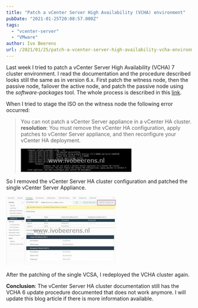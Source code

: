 ```yaml
---
title: "Patch a vCenter Server High Availability (VCHA) environment"
pubDate: "2021-01-25T20:08:57.000Z"
tags: 
  - "vcenter-server"
  - "VMware"
author: Ivo Beerens
url: /2021/01/25/patch-a-vcenter-server-high-availability-vcha-environment/
---
```


Last week I tried to patch a vCenter Server High Availability (VCHA) 7 cluster environment. I read the documentation and the procedure described looks still the same as in version 6.x. First patch the witness node, then the passive node, failover the active node, and patch the passive node using the *software-packages* tool. The whole process is described in this [link](https://docs.vmware.com/en/VMware-vSphere/7.0/com.vmware.vcenter.upgrade.doc/GUID-C27CD7DF-AB52-4A77-A6A6-A966498D5CA0.html).

When I tried to stage the ISO on the witness node the following error occurred:

> You can not patch a vCenter Server appliance in a vCenter HA cluster. **resolution**: You must remove the vCenter HA configuration, apply patches to vCenter Server appliance, and then reconfigure your vCenter HA deployment.
> 
> [![](images/1-300x63.jpg)](images/1.jpg)

So I removed the vCenter Server HA cluster configuration and patched the single vCenter Server Appliance.

[![](images/2-300x188.jpg)](images/2.jpg)

After the patching of the single VCSA, I redeployed the VCHA cluster again.

**Conclusion**: The vCenter Server HA cluster documentation still has the VCHA 6 update procedure documented that does not work anymore. I will update this blog article if there is more information available.